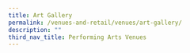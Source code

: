 ```yaml
---
title: Art Gallery
permalink: /venues-and-retail/venues/art-gallery/
description: ""
third_nav_title: Performing Arts Venues
---
```

